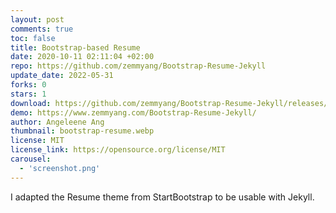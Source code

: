 ```yaml
---
layout: post
comments: true
toc: false
title: Bootstrap-based Resume
date: 2020-10-11 02:11:04 +02:00
repo: https://github.com/zemmyang/Bootstrap-Resume-Jekyll
update_date: 2022-05-31
forks: 0
stars: 1
download: https://github.com/zemmyang/Bootstrap-Resume-Jekyll/releases/tag/v1.0
demo: https://www.zemmyang.com/Bootstrap-Resume-Jekyll/
author: Angeleene Ang
thumbnail: bootstrap-resume.webp
license: MIT
license_link: https://opensource.org/license/MIT
carousel:
  - 'screenshot.png'
---
```


I adapted the Resume theme from StartBootstrap to be usable with Jekyll.
